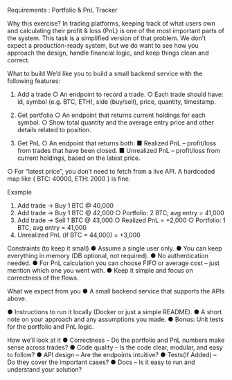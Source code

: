 Requirements : Portfolio & PnL Tracker

Why this exercise?
In trading platforms, keeping track of what users own and calculating their profit & loss (PnL) is
one of the most important parts of the system. This task is a simplified version of that problem.
We don’t expect a production-ready system, but we do want to see how you approach the
design, handle financial logic, and keep things clean and correct.

What to build
We’d like you to build a small backend service with the following features:
1. Add a trade
   ○ An endpoint to record a trade.
   ○ Each trade should have: id, symbol (e.g. BTC, ETH), side (buy/sell), price,
   quantity, timestamp.

2. Get portfolio
   ○ An endpoint that returns current holdings for each symbol.
   ○ Show total quantity and the average entry price and other details related to
   position.
3. Get PnL
   ○ An endpoint that returns both:
   ■ Realized PnL – profit/loss from trades that have been closed.
   ■ Unrealized PnL – profit/loss from current holdings, based on the latest
   price.

○ For “latest price”, you don’t need to fetch from a live API. A hardcoded map like {
BTC: 40000, ETH: 2000 } is fine.

Example
1. Add trade → Buy 1 BTC @ 40,000
2. Add trade → Buy 1 BTC @ 42,000
   ○ Portfolio: 2 BTC, avg entry = 41,000
3. Add trade → Sell 1 BTC @ 43,000
   ○ Realized PnL = +2,000
   ○ Portfolio: 1 BTC, avg entry = 41,000
4. Unrealized PnL (if BTC = 44,000) = +3,000

Constraints (to keep it small)
● Assume a single user only.
● You can keep everything in memory (DB optional, not required).
● No authentication needed.
● For PnL calculation you can choose FIFO or average cost – just mention which one you
went with.
● Keep it simple and focus on correctness of the flows.

What we expect from you
● A small backend service that supports the APIs above.

● Instructions to run it locally (Docker or just a simple README).
● A short note on your approach and any assumptions you made.
● Bonus: Unit tests for the portfolio and PnL logic.

How we’ll look at it
● Correctness – Do the portfolio and PnL numbers make sense across trades?
● Code quality – Is the code clear, modular, and easy to follow?
● API design – Are the endpoints intuitive?
● Tests(If Added) – Do they cover the important cases?
● Docs – Is it easy to run and understand your solution?
